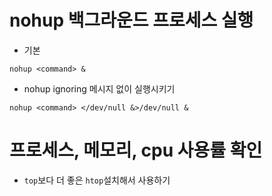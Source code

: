 # nohup 백그라운드 프로세스 실행

- 기본

`nohup <command> &`

- nohup ignoring 메시지 없이 실행시키기

`nohup <command> </dev/null &>/dev/null &`

# 프로세스, 메모리, cpu 사용률 확인

- `top`보다 더 좋은 `htop`설치해서 사용하기

